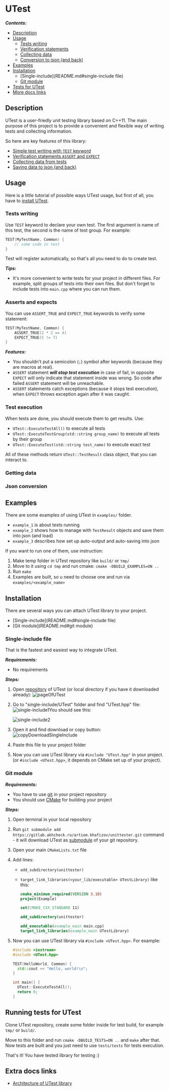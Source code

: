 # UTest

_**Contents:**_

- [Description](README.md#description)
- [Usage](README.md#usage)
  - [Tests writing](README.md#tests-writing)
  - [Verification statements](README.md#asserts-and-expects)
  - [Collecting data](README.md#getting-data)
  - [Conversion to json (and back)](README.md#json-conversion)
- [Examples](README.md#examples)
- [Installation](README.md#installation)
  - [Single-include](README.md#single-include file)
  - [Git module](README.md#git-module)
- [Tests for UTest](README.md#running-tests-for-utest)
- [More docs links](README.md#extra-docs-links)



## Description

UTest is a user-friedly unit testing library based on C++11. The main purpose of this project is to provide a convenient and flexible way of writing tests and collecting information.

So here are key features of this library:

- [Simple test writing with `TEST` keyword](README.md#tests-writing)
- [Verification statements `ASSERT` and `EXPECT`](README.md#asserts-and-expects)
- [Collecting data from tests](README.md#getting-data)
- [Saving data to json (and back)](README.md#json-conversion)



## Usage

Here is a little tutorial of possible ways UTest usage, but first of all, you have to [install UTest](README.md#installation).

### Tests writing

Use `TEST` keyword to declare your own test. The first argument is name of this test, the second is the name of test group. For example:

```cpp
TEST(MyTestName, Common) {
    // some code in test
}
```

Test will register automatically, so that's all you need to do to create test.

_**Tips:**_

- It's more convenient to write tests for your project in different files. For example, split groups of tests into their own files. But don't forget to include tests into `main.cpp` where you can run them.

### Asserts and expects

You can use `ASSERT_TRUE` and `EXPECT_TRUE` keywords to verify some statement:

```cpp
TEST(MyTestName, Common) {
    ASSERT_TRUE(2 * 2 == 4)
    EXPECT_TRUE(5 != 7)
}
```

_**Features:**_

- You shouldn't put a semicolon (`;`) symbol after keywords (because they are macros at real).
- `ASSERT` statement _**will stop test execution**_ in case of fail, in opposite `EXPECT` will only indicate that statement inside was wrong. So code after failed `ASSERT` statement will be unreachable.
- `ASSERT` statements catch exceptions (because it stops test execution), when `EXPECT` throws exception again after it was caught.



### Test execution

When tests are done, you should execute them to get results. Use:

- `UTest::ExecuteTestAll()` to execute all tests
- `UTest::ExecuteTestGroup(std::string group_name)` to execute all tests by their group
- `UTest::ExecuteTest(std::string test_name)` to execute exact test

All of these methods return `UTest::TestResult` class object, that you can interact to.



### Getting data





### Json conversion 



## Examples

There are some examples of using UTest in `examples/` folder.

- `example_1`  is about tests running
- `example_2`  shows how to manage with `TestResult` objects and save them into json (and load)
- `example_3`  describes how set up auto-output and auto-saving into json

If you want to run one of them, use instruction:

1. Make temp folder in UTest repository like `build/` or `tmp/`
2. Move to it using `cd tmp` and run cmake: `cmake -DBUILD_EXAMPLES=ON ..`
3. Run `make`
4. Examples are built, so u need to choose one and run via `examples/<example_name>`



## Installation

There are several ways you can attach UTest library to your project.

- [Single-include](README.md#single-include file)
- [Git module](README.md#git module)



### Single-include file

That is the fastest and easiest way to integrate UTest.

_**Requirements:**_

- No requirements



_**Steps:**_

1. Open [repository](https://gitlab.akhcheck.ru/artiom.khafizov/unittester/) of UTest (or local directory if you have it downloaded already):
   ![pageOfUTest](docs/pictures/pageOfUTest.png)

2. Go to "single-include/UTest" folder and find "UTest.hpp" file:
   ![single-include1](docs/pictures/single-include1.png)You should see this:

   ![single-include2](docs/pictures/single-include2.png)
   
3. Open it and find download or copy button:
   ![copyDownloadSingleInclude](docs/pictures/copyDownloadSingleInclude.png)

4. Paste this file to your project folder

5. Now you can use UTest library via `#include "UTest.hpp"` in your project.
   (or `#include <UTest.hpp>`, it depends on CMake set up of your project).



### Git module

_**Requirements:**_
- You have to use [git](https://git-scm.com/) in your project repository
- You should use [CMake](https://cmake.org/) for building your project



_**Steps:**_

1. Open terminal in your local repository

2. Run `git submodule add https://gitlab.akhcheck.ru/artiom.khafizov/unittester.git` command - it will download UTest as [submodule](https://git-scm.com/docs/gitsubmodules) of your git repository.

3. Open your main `CMakeLists.txt` file

4. Add lines:

   - `add_subdirectory(unittester)`

   - `target_link_libraries(<your_lib/executable> UTestLibrary)`  like this:

     ```cmake
     cmake_minimum_required(VERSION 3.10)
     project(Example)
     
     set(CMAKE_CXX_STANDARD 11)
     
     add_subdirectory(unittester)
     
     add_executable(example_main main.cpp)
     target_link_libraries(example_main UTestLibrary)
     ```

5. Now you can use UTest library via `#include <UTest.hpp>`. For example:
   ```cpp
   #include <iostream>
   #include <UTest.hpp>
   
   TEST(HelloWorld, Common) {
     std::cout << "Hello, world!\n";
   }
   
   int main() {
     UTest::ExecuteTestAll();
     return 0;
   }
   ```



## Running tests for UTest

Clone UTest repository, create some folder inside for test build, for example `tmp/` or `build/`.

Move to this folder and run `cmake -DBUILD_TESTS=ON ..` and `make` after that. Now tests are built and you just need to use `tests/tests` for tests execution.

That's it! You have tested library for testing :)



## Extra docs links

- [Architecture of UTest library](docs/README.md)

